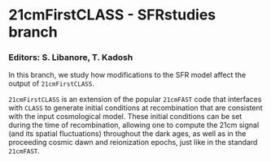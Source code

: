 # 21cmFirstCLASS - SFRstudies branch
### Editors: S. Libanore, T. Kadosh

In this branch, we study how modifications to the SFR model affect the output of `21cmFirstCLASS`. 

`21cmFirstCLASS` is an extension of the popular `21cmFAST` code that interfaces with `CLASS` to generate initial conditions at recombination that are consistent with the input cosmological model. These initial conditions can be set during the time of recombination, allowing one to compute the 21cm signal (and its spatial fluctuations) throughout the dark ages, as well as in the proceeding cosmic dawn and reionization epochs, just like in the standard `21cmFAST`.

